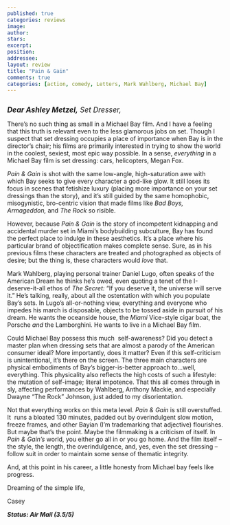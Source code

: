 ```yaml
---
published: true
categories: reviews
image:
author: 
stars: 
excerpt: 
position: 
addressee: 
layout: review
title: "Pain & Gain"
comments: true
categories: [action, comedy, Letters, Mark Wahlberg, Michael Bay]
---
```

<div><p><span class="full-image-block ssNonEditable"><span><a href="/letters/2013/4/26/pain-gain.html"><img src="http://static.squarespace.com/static/5005f6bcc4aa41161b33e89e/5329cf1fe4b07c068ebf74de/5329cf1fe4b07c068ebf7825/1367005378807/pain-and-gain.jpg" alt="" /></a></span></span></p>
<p><span style="font-size:120%;"><strong><em>Dear Ashley Metzel,</em></strong><em> Set Dresser,</em></span></p>
<p>There&rsquo;s no such thing as small in a Michael Bay film. And I have a feeling that this truth is relevant even to the less glamorous jobs on set. Though I suspect that set dressing occupies a place of importance when Bay is in the director&rsquo;s chair; his films are primarily interested in trying to show the world in the coolest, sexiest, most epic way possible. In a sense, <em>everything</em> in a Michael Bay film is set dressing: cars, helicopters, Megan Fox.</p>
<p><em>Pain &amp; Gain</em> is shot with the same low-angle, high-saturation awe with which Bay seeks to give every character a god-like glow. It still loses its focus in scenes that fetishize luxury (placing more importance on your set dressings than the story), and it&rsquo;s still guided by the same homophobic, misogynistic, bro-centric vision that made films like <em>Bad Boys, Armageddon,</em> and<em> The Rock </em>so risible.</p>
<p>However, because <em>Pain &amp; Gain</em> is the story of incompetent kidnapping and accidental murder set in Miami&rsquo;s bodybuilding subculture, Bay has found the perfect place to indulge in these aesthetics. It&rsquo;s a place where his particular brand of objectification makes complete sense. Sure, as in his previous films these characters are treated and photographed as objects of desire; but the thing is, these characters would <em>love</em> that.</p>
<p>Mark Wahlberg, playing personal trainer Daniel Lugo, often speaks of the American Dream he thinks he&rsquo;s owed, even quoting a tenet of the I-deserve-it-all ethos of <em>The Secret: </em>&ldquo;If you deserve it, the universe will serve it.&rdquo; He&rsquo;s talking, really, about all the ostentation with which you populate Bay&rsquo;s sets. In Lugo&rsquo;s all-or-nothing view, everything and everyone who impedes his march is disposable, objects to be tossed aside in pursuit of his dream. He wants the oceanside house, the <em>Miami </em>Vice-style cigar boat, the Porsche <em>and</em> the Lamborghini. He wants to live in a Michael Bay film.</p>
<p>Could Michael Bay possess this much &nbsp;self-awareness? Did you detect a master plan when dressing sets that are almost a parody of the American consumer ideal? More importantly, does it matter? Even if this self-criticism is unintentional, it&rsquo;s there on the screen. The three main characters are physical embodiments of Bay&rsquo;s bigger-is-better approach to&hellip;well, everything. This physicality also reflects the high costs of such a lifestyle: the mutation of self-image; literal impotence. That this all comes through in sly, affecting performances by Wahlberg, Anthony Mackie, and especially Dwayne &ldquo;The Rock&rdquo; Johnson, just added to my disorientation.</p>
<p>Not that everything works on this meta level. <em>Pain &amp; Gain</em> is still overstuffed. It <em>&nbsp;</em>runs a bloated 130 minutes, padded out by overindulgent slow motion, freeze frames, and other Bayian (I&rsquo;m trademarking that adjective) flourishes. But maybe that&rsquo;s the point. Maybe the filmmaking is a criticism of itself. In <em>Pain &amp; Gain&rsquo;s</em> world, you either go all in or you go home. And the film itself &ndash; the style, the length, the overindulgence, and, yes, even the set dressing &ndash; follow suit in order to maintain some sense of thematic integrity.</p>
<p>And, at this point in his career, a little honesty from Michael bay feels like progress.</p>
<p>Dreaming of the simple life,</p>
<p>Casey</p>
<p><strong><em>Status: Air Mail (3.5/5)</em></strong></p></div>
